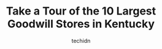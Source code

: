 ---
layout: ampstory
image: https://i0.wp.com/paketmu.com/wp-content/uploads/2023/06/goodwill-0-in-kentucky-1686369110.jpeg?resize=640,853
author: techidn
featured: false
description: Explore the diverse Goodwill Store scene in Kentucky, home to an incredible selection of 10 establishments catering to every taste. Whether youre in search of iconic favorites or undiscover
title: Take a Tour of the 10 Largest Goodwill Stores in Kentucky
cover:
   title: Take a Tour of the 10 Largest Goodwill Stores in Kentucky
   subtitle: RICKPATE
   background: https://paketmu.com/wp-content/uploads/2023/06/goodwill-0-in-kentucky-1686369110.jpeg

pages: 
 - layout: thirds
   top: <h1>#1 Goodwill</h1>
   bottom: "<p>There are a lot of shoppers, so their stock is well picked over. However, donations are also constantly being dropped off. Thus, the stock is being constantly replenished</p>"
   background: https://paketmu.com/wp-content/uploads/2023/06/goodwill-1-in-kentucky-1686369112.jpeg
   backgroundblur: true
 - layout: thirds
   top: <h1>#2 Goodwill</h1>
   bottom: "<p>Its real sad .....I go in there on a regular basis but get treated like a thief or liar .....Cashier was busy and I asked another employee to let me in the dressing room</p>"
   background: https://paketmu.com/wp-content/uploads/2023/06/goodwill-2-in-kentucky-1686369113.jpeg
   cta:
      link: https://paketmu.com/take-a-tour-of-the-10-largest-goodwill-stores-in-kentucky/
      text: Take a Tour of the 10 Largest Goodwill Stores in Kentucky
 - layout: thirds
   top: <h1>#3 Goodwill</h1>
   bottom: "<p>We went here for furniture but we didnt find! most of the store is clothes! Im giving it five stars for the organize,clean store and for friendly staff</p>"
   background: https://paketmu.com/wp-content/uploads/2023/06/goodwill-3-in-kentucky-1686369114.jpeg
   cta:
      link: https://paketmu.com/take-a-tour-of-the-10-largest-goodwill-stores-in-kentucky/
      text: Take a Tour of the 10 Largest Goodwill Stores in Kentucky
 - layout: thirds
   top: <h1>#4 Goodwill</h1>
   bottom: "<p>100 Huntington Ridge Dr, Louisville, KY 40223, United States</p>"
   background: https://images.unsplash.com/photo-1613843873231-1447db182f97?ixlib=rb-4.0.3&ixid=MnwxMjA3fDB8MHxwaG90by1wYWdlfHx8fGVufDB8fHx8&auto=format&fit=crop&w=640&h=853&q=80
   cta:
      link: https://paketmu.com/take-a-tour-of-the-10-largest-goodwill-stores-in-kentucky/
      text: Take a Tour of the 10 Largest Goodwill Stores in Kentucky
 - layout: thirds
   top: <h1>#5 Goodwill</h1>
   bottom: "<p>6400 KY-146, Crestwood, KY 40014, United States</p>"
   background: https://images.unsplash.com/photo-1602536052359-ef94c21c5948?ixlib=rb-4.0.3&ixid=MnwxMjA3fDB8MHxwaG90by1wYWdlfHx8fGVufDB8fHx8&auto=format&fit=crop&w=640&h=853&q=80
   cta:
      link: https://paketmu.com/take-a-tour-of-the-10-largest-goodwill-stores-in-kentucky/
      text: Take a Tour of the 10 Largest Goodwill Stores in Kentucky
 - layout: thirds
   top: <h1>#6 Goodwill</h1>
   bottom: "<p>4425 Shelbyville Rd, Louisville, KY 40207, United States</p>"
   background: https://images.unsplash.com/photo-1599422314077-f4dfdaa4cd09?ixlib=rb-4.0.3&ixid=MnwxMjA3fDB8MHxwaG90by1wYWdlfHx8fGVufDB8fHx8&auto=format&fit=crop&w=640&h=853&q=80
   cta:
      link: https://paketmu.com/take-a-tour-of-the-10-largest-goodwill-stores-in-kentucky/
      text: Take a Tour of the 10 Largest Goodwill Stores in Kentucky
 - layout: thirds
   top: <h1>#7 Goodwill</h1>
   bottom: "<p>2003 N Dixie Hwy, Elizabethtown, KY 42701, United States</p>"
   background: https://images.unsplash.com/photo-1552083974-186346191183?ixlib=rb-4.0.3&ixid=MnwxMjA3fDB8MHxwaG90by1wYWdlfHx8fGVufDB8fHx8&auto=format&fit=crop&w=640&h=853&q=80
   cta:
      link: https://paketmu.com/take-a-tour-of-the-10-largest-goodwill-stores-in-kentucky/
      text: Take a Tour of the 10 Largest Goodwill Stores in Kentucky
 - layout: thirds
   middle: Continue reading...
   background: https://images.unsplash.com/photo-1609083590460-7b8cc0ca65f8?ixlib=rb-4.0.3&ixid=MnwxMjA3fDB8MHxwaG90by1wYWdlfHx8fGVufDB8fHx8&auto=format&fit=crop&w=640&h=853&q=80
   cta:
      link: https://paketmu.com/take-a-tour-of-the-10-largest-goodwill-stores-in-kentucky/
      text: Take a Tour of the 10 Largest Goodwill Stores in Kentucky
      
---